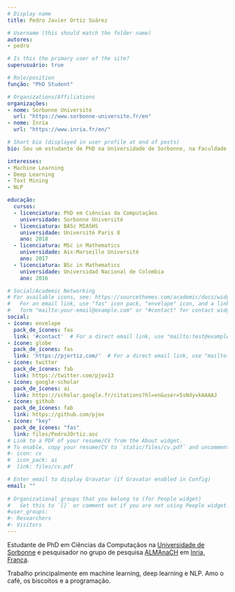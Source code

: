 ```yaml
---
# Display name
title: Pedro Javier Ortiz Suárez

# Username (this should match the folder name)
autores:
- pedro

# Is this the primary user of the site?
superusuário: true

# Role/position
função: "PhD Student"

# Organizations/Affiliations
organizações: 
- nome: Sorbonne Université 
  url: "https://www.sorbonne-universite.fr/en"
- nome: Inria
  url: "https://www.inria.fr/en/"

# Short bio (displayed in user profile at end of posts)
bio: Sou um estudante de PhD na Universidade de Sorbonne, na Faculdade de Ciências da Computaçãos, e sou parte do grupo de pesquisa ALMAnaCH em Inria, França.

interesses:
- Machine Learning
- Deep Learning
- Text Mining
- NLP

educação:
  cursos:
  - licenciatura: PhD em Ciências da Computaçãos
    universidade: Sorbonne Université
  - licenciatura: BASc MIASHS
    universidade: Université Paris 8
    ano: 2018
  - licenciatura: MSc in Mathematics
    universidade: Aix-Marseille Université
    ano: 2017
  - licenciatura: BSc in Mathematics
    universidade: Universidad Nacional de Colombia
    ano: 2016

# Social/Academic Networking
# For available icons, see: https://sourcethemes.com/academic/docs/widgets/#icons
#   For an email link, use "fas" icon pack, "envelope" icon, and a link in the
#   form "mailto:your-email@example.com" or "#contact" for contact widget.
social:
- ícone: envelope
  pack_de_ícones: fas
  link: '#contact'  # For a direct email link, use "mailto:test@example.org".
- ícone: globe
  pack_de_ícones: fas
  link: 'https://pjortiz.com/'  # For a direct email link, use "mailto:test@example.org".
- ícone: twitter
  pack_de_ícones: fab
  link: https://twitter.com/pjox13
- ícone: google-scholar
  pack_de_ícones: ai
  link: https://scholar.google.fr/citations?hl=en&user=5sNdyvkAAAAJ
- ícone: github
  pack_de_ícones: fab
  link: https://github.com/pjox
- ícone: "key"
  pack_de_ícones: "fas"
  link: files/PedroJOrtiz.asc
# Link to a PDF of your resume/CV from the About widget.
# To enable, copy your resume/CV to `static/files/cv.pdf` and uncomment the lines below.
#- icon: cv
#  icon_pack: ai
#  link: files/cv.pdf

# Enter email to display Gravatar (if Gravatar enabled in Config)
email: ""
  
# Organizational groups that you belong to (for People widget)
#   Set this to `[]` or comment out if you are not using People widget.  
#user_groups:
#- Researchers
#- Visitors
---
```


Estudante de PhD em Ciências da Computaçãos na [Universidade de Sorbonne](https://sorbonne-universite.fr/en) e pesquisador no grupo de pesquisa [ALMAnaCH](https://team.inria.fr/almanach/) em [Inria, França](https://www.inria.fr/en/).

Trabalho principalmente em machine learning, deep learning e NLP.
Amo o café, os biscoitos e a programação. 